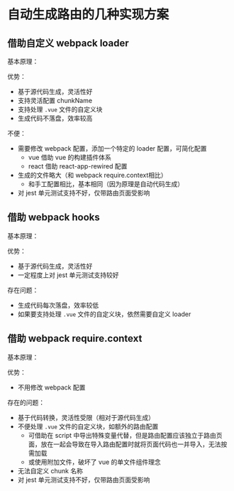 # 自动生成路由的几种实现方案

## 借助自定义 webpack loader

基本原理：

优势：

* 基于源代码生成，灵活性好
* 支持灵活配置 chunkName
* 支持处理 ``.vue`` 文件的自定义块
* 生成代码不落盘，效率较高

不便：

* 需要修改 webpack 配置，添加一个特定的 loader 配置，可简化配置
  * vue 借助 vue 的构建插件体系
  * react 借助 react-app-rewired 配置
* 生成的文件略大（和 webpack require.context相比）
  * 和手工配置相比，基本相同（因为原理是自动代码生成）
* 对 jest 单元测试支持不好，仅带路由页面受影响

## 借助 webpack hooks

基本原理：

优势：

* 基于源代码生成，灵活性好
* 一定程度上对 jest 单元测试支持较好

存在问题：

* 生成代码每次落盘，效率较低
* 如果要支持处理 ``.vue`` 文件的自定义块，依然需要自定义 loader

## 借助 webpack require.context

基本原理：

优势：

* 不用修改 webpack 配置

存在的问题：

* 基于代码转换，灵活性受限（相对于源代码生成）
* 不便处理 ``.vue`` 文件的自定义块，如额外的路由配置
  * 可借助在 script 中导出特殊变量代替，但是路由配置应该独立于路由页面，放在一起会导致在导入路由配置时就将页面代码也一并导入，无法按需加载
  * 或使用附加文件，破坏了 vue 的单文件组件理念
* 无法自定义 chunk 名称
* 对 jest 单元测试支持不好，仅带路由页面受影响
